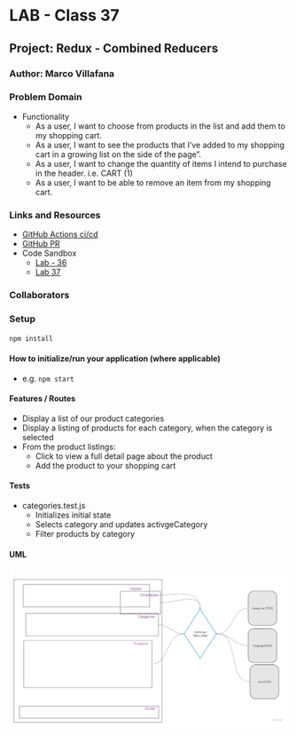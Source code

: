 # LAB - Class 37

## Project: Redux - Combined Reducers

### Author: Marco Villafana

### Problem Domain  

+ Functionality
  + As a user, I want to choose from products in the list and add them to my shopping cart.
  + As a user, I want to see the products that I’ve added to my shopping cart in a growing list on the side of the page”.
  + As a user, I want to change the quantity of items I intend to purchase in the header. i.e. CART (1)
  + As a user, I want to be able to remove an item from my shopping cart.

### Links and Resources

+ [GitHub Actions ci/cd](https://github.com/villafanam/virtual-store/actions)
+ [GitHub PR](https://github.com/villafanam/virtual-store/pull/5) 
+ Code Sandbox
  + [Lab - 36](https://codesandbox.io/p/github/villafanam/virtual-store/redux?file=README.md&workspace=%257B%2522activeFilepath%2522%253A%2522README.md%2522%252C%2522openFiles%2522%253A%255B%255D%252C%2522sidebarPanel%2522%253A%2522EXPLORER%2522%252C%2522gitSidebarPanel%2522%253A%2522COMMIT%2522%252C%2522spaces%2522%253A%257B%2522clg1myx5m004t356lk7nf89ed%2522%253A%257B%2522key%2522%253A%2522clg1myx5m004t356lk7nf89ed%2522%252C%2522name%2522%253A%2522Default%2522%252C%2522devtools%2522%253A%255B%257B%2522key%2522%253A%2522clg1myx5m004u356l2yhn26ha%2522%252C%2522type%2522%253A%2522PROJECT_SETUP%2522%252C%2522isMinimized%2522%253Afalse%257D%255D%257D%257D%252C%2522currentSpace%2522%253A%2522clg1myx5m004t356lk7nf89ed%2522%252C%2522spacesOrder%2522%253A%255B%2522clg1myx5m004t356lk7nf89ed%2522%255D%252C%2522hideCodeEditor%2522%253Afalse%257D) 
  + [Lab 37](https://codesandbox.io/p/github/villafanam/virtual-store/main?file=README.md&workspace=%257B%2522activeFilepath%2522%253A%2522README.md%2522%252C%2522openFiles%2522%253A%255B%2522README.md%2522%255D%252C%2522sidebarPanel%2522%253A%2522EXPLORER%2522%252C%2522gitSidebarPanel%2522%253A%2522COMMIT%2522%252C%2522spaces%2522%253A%257B%2522clg1mypev0015356l0ir14g6c%2522%253A%257B%2522key%2522%253A%2522clg1mypev0015356l0ir14g6c%2522%252C%2522name%2522%253A%2522Default%2522%252C%2522devtools%2522%253A%255B%257B%2522key%2522%253A%2522clg483egj000x356li4de9pv5%2522%252C%2522type%2522%253A%2522PROJECT_SETUP%2522%252C%2522isMinimized%2522%253Afalse%257D%255D%257D%252C%2522clg483n3q002h356l9hfnduyz%2522%253A%257B%2522key%2522%253A%2522clg483n3q002h356l9hfnduyz%2522%252C%2522devtools%2522%253A%255B%257B%2522type%2522%253A%2522PREVIEW%2522%252C%2522taskId%2522%253A%2522start%2522%252C%2522port%2522%253A3000%252C%2522key%2522%253A%2522clg483pkc003s356le2o9qf84%2522%252C%2522isMinimized%2522%253Afalse%257D%255D%252C%2522name%2522%253A%2522start%2520Preview%2522%257D%257D%252C%2522currentSpace%2522%253A%2522clg483n3q002h356l9hfnduyz%2522%252C%2522spacesOrder%2522%253A%255B%2522clg1mypev0015356l0ir14g6c%2522%252C%2522clg483n3q002h356l9hfnduyz%2522%255D%252C%2522hideCodeEditor%2522%253Afalse%257D)

### Collaborators



### Setup

`npm install`

#### How to initialize/run your application (where applicable)

+ e.g. `npm start`

#### Features / Routes

+ Display a list of our product categories
+ Display a listing of products for each category, when the category is selected
+ From the product listings:
  + Click to view a full detail page about the product
  + Add the product to your shopping cart

#### Tests

+ categories.test.js
  + Initializes initial state
  + Selects category and updates activgeCategory
  + Filter products by category

#### UML

![UML](/assets/lab%2037%20UML.jpg)
